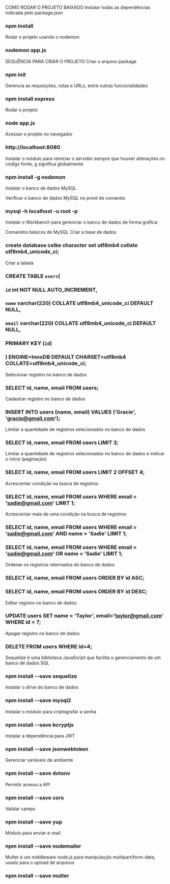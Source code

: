 COMO RODAR O PROJETO BAIXADO
Instalar todas as dependências indicada pelo package.json
### npm install

Rodar o projeto usando o nodemon
### nodemon app.js




SEQUÊNCIA PARA CRIAR O PROJETO
Criar o arquivo package
### npm init

Gerencia as requisições, rotas e URLs, entre outras funcionalidades
### npm install express

Rodar o projeto
### node app.js

Acessar o projeto no navegador
### http://localhost:8080

Instalar o módulo para reiniciar o servidor sempre que houver alterações no código fonte, g significa globalmente
### npm install -g nodemon

Instalar o banco de dados MySQL

Verificar o banco de dados MySQL no pront de comando
### mysql -h localhost -u root -p

Instalar o Workbench para gerenciar o banco de dados de forma gráfica

Comandos básicos de MySQL
Criar a base de dados 
### create database celke character set utf8mb4 collate utf8mb4_unicode_ci;

Criar a tabela
### CREATE TABLE `users`(
###	  `id` int NOT NULL AUTO_INCREMENT,
###   `name` varchar(220) COLLATE utf8mb4_unicode_ci DEFAULT NULL,
###   `email` varchar(220) COLLATE utf8mb4_unicode_ci DEFAULT NULL,
###   PRIMARY KEY (`id`)    
### ) ENGINE=InnoDB DEFAULT CHARSET=utf8mb4 COLLATE=utf8mb4_unicode_ci;

Selecionar registro no banco de dados
### SELECT id, name, email FROM users;

Cadastrar registro no banco de dados
### INSERT INTO users (name, email) VALUES ('Gracie', 'gracie@gmail.com');

Limitar a quantidade de registros selecionados no banco de dados
### SELECT id, name, email FROM users LIMIT 3;

Limitar a quantidade de registros selecionados no banco de dados e indicar o início (paginação)
### SELECT id, name, email FROM users LIMIT 2 OFFSET 4;

Acrescentar condição na busca de registros
### SELECT id, name, email FROM users WHERE email = 'sadie@gmail.com' LIMIT 1;

Acrescentar mais de uma condição na busca de registros
### SELECT id, name, email FROM users WHERE email = 'sadie@gmail.com' AND name = 'Sadie' LIMIT 1;
### SELECT id, name, email FROM users WHERE email = 'sadie@gmail.com' OR name = 'Sadie' LIMIT 1;

Ordenar os registros retornados do banco de dados
### SELECT id, name, email FROM users ORDER BY id ASC;
### SELECT id, name, email FROM users ORDER BY id DESC;

Editar registro no banco de dados
### UPDATE users SET name = 'Taylor', email='taylor@gmail.com' WHERE id = 7;

Apagar registro no banco de dados
### DELETE FROM users WHERE id=4;

Sequelize é uma biblioteca JavaScript que facilita o gerenciamento de um banco de dados SQL
### npm install --save sequelize

Instalar o drive do banco de dados 
### npm install --save mysql2

Instalar o módulo para criptografar a senha
### npm install --save bcryptjs

Instalar a dependência para JWT
### npm install --save jsonwebtoken

Gerenciar variáveis de ambiente
### npm install --save dotenv

Permitir acesso a API
### npm install --save cors

Validar campo
### npm install --save yup

Módulo para enviar e-mail
### npm install --save nodemailer

Multer é um middleware node.js para manipulação multipart/form-data, usado para o upload de arquivos
### npm install --save multer

